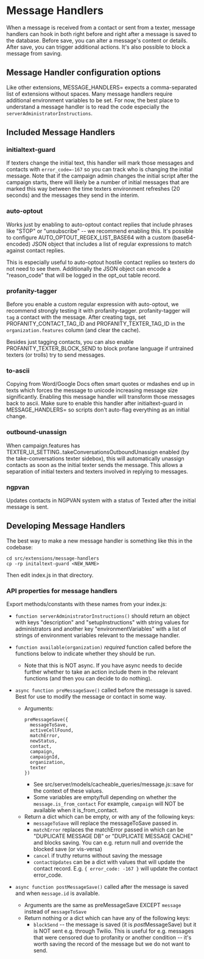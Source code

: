 # Message Handlers

When a message is received from a contact or sent from a texter, message handlers can hook in
both right before and right after a message is saved to the database.  Before save, you
can alter a message's content or details.  After save, you can trigger additional actions.
It's also possible to block a message from saving.

## Message Handler configuration options

Like other extensions, MESSAGE_HANDLERS= expects a comma-separated list of extensions
without spaces.  Many message handlers require additional environment variables to be set.
For now, the best place to understand a message handler is to read the code especially
the `serverAdministratorInstructions`.

## Included Message Handlers

### initialtext-guard

If texters change the initial text, this handler will mark those messages and contacts with
`error_code=-167` so you can track who is changing the initial message.  Note that if the
campaign admin changes the initial script after the campaign starts, there will likely be a
number of initial messages that are marked this way between the time texters environment
refreshes (20 seconds) and the messages they send in the interim.

### auto-optout

Works just by enabling to auto-optout contact replies that include phrases like
"STOP" or "unsubscribe" -- we recommend enabling this.  It's possible to configure
AUTO_OPTOUT_REGEX_LIST_BASE64 with a custom (base64-encoded) JSON object that includes
a list of regular expressions to match against contact replies.

This is especially useful to auto-optout hostile contact replies so texters do not
need to see them.  Additionally the JSON object can encode a "reason_code" that will
be logged in the opt_out table record.

### profanity-tagger

Before you enable a custom regular expression with auto-optout, we recommend strongly
testing it with profanity-tagger.  profanity-tagger will `tag` a contact with
the message.  After creating tags, set PROFANITY_CONTACT_TAG_ID and PROFANITY_TEXTER_TAG_ID
in the `organization.features` column (and clear the cache).

Besides just tagging contacts, you can also enable PROFANITY_TEXTER_BLOCK_SEND to block
profane language if untrained texters (or trolls) try to send messages.

### to-ascii

Copying from Word/Google Docs often smart quotes or mdashes end up in texts which forces
the message to unicode increasing message size significantly.  Enabling this message handler
will transform those messages back to ascii.  Make sure to enable this handler after initialtext-guard
in MESSAGE_HANDLERS= so scripts don't auto-flag everything as an initial change.

### outbound-unassign

When campaign.features has TEXTER_UI_SETTING..takeConversationsOutboundUnassign enabled
(by the take-conversations texter sidebox), this will automatically unassign contacts as
soon as the initial texter sends the message.  This allows a separation of initial texters
and texters involved in replying to messages.

### ngpvan

Updates contacts in NGPVAN system with a status of Texted after the initial message is sent.


## Developing Message Handlers

The best way to make a new message handler is something like this in the codebase:

```
cd src/extensions/message-handlers
cp -rp initaltext-guard <NEW_NAME>
```

Then edit index.js in that directory.


### API properties for message handlers

Export methods/constants with these names from your index.js:

* `function serverAdministratorInstructions()` should return an object with
  keys "description" and "setupInstructions" with string values for administrators
  and another key "environmentVariables" with a list of strings of environment
  variables relevant to the message handler.
* `function available(organization)` *required* function called before the functions
  below to indicate whether they should be run.
  * Note that this is NOT async.  If you have async needs to decide further whether
    to take an action include them in the relevant functions (and then you can
    decide to do nothing).
* `async function preMessageSave()` called before the message is saved. Best for
   use to modify the message or contact in some way.
   * Arguments:
     ```
     preMessageSave({
       messageToSave,
       activeCellFound,
       matchError,
       newStatus,
       contact,
       campaign,
       campaignId,
       organization,
       texter
     })
     ```
     * See src/server/models/cacheable_queries/message.js::save for the context of
       these values.
     * Some variables are empty/full depending on whether the `message.is_from_contact`
       For example, `campaign` will NOT be available when it is_from_contact.
  * Return a dict which can be empty, or with any of the following keys:
    * `messageToSave` will replace the messageToSave passed in.
    * `matchError` replaces the matchError passed in which
      can be "DUPLICATE MESSAGE DB" or "DUPLICATE MESSAGE CACHE"
      and blocks saving.  You can e.g. return null and override the blocked save (or vis-versa)
    * `cancel` if truthy returns without saving the message
    * `contactUpdates` can be a dict with values that will update the contact record.
      E.g. `{ error_code: -167 }` will update the contact error_code.


* `async function postMessageSave()` called after the message is saved and when
   `message.id` is available.
  * Arguments are the same as preMessageSave EXCEPT `message` instead of `messageToSave`
  * Return nothing or a dict which can have any of the following keys:
    * `blockSend` -- the message is saved (it is *post*MessageSave) but it is NOT
      sent e.g. through Twilio.  This is useful for e.g. messages that were
      censored due to profanity or another condition -- it's worth saving the record
      of the message but we do not want to send.
